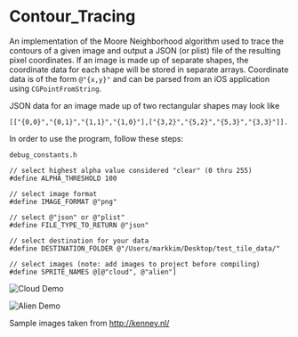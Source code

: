 Contour_Tracing
===============

An implementation of the Moore Neighborhood algorithm used to trace the contours of a given image and output a JSON (or plist) file of the resulting pixel coordinates. If an image is made up of separate shapes, the coordinate data for each shape will be stored in separate arrays. Coordinate data is of the form `@"{x,y}"` and can be parsed from an iOS application using `CGPointFromString`. 

JSON data for an image made up of two rectangular shapes may look like 
    
    [["{0,0}","{0,1}","{1,1}","{1,0}"],["{3,2}","{5,2}","{5,3}","{3,3}"]].

In order to use the program, follow these steps:

    debug_constants.h
    
    // select highest alpha value considered "clear" (0 thru 255)
    #define ALPHA_THRESHOLD 100
    
    // select image format
    #define IMAGE_FORMAT @"png"
    
    // select @"json" or @"plist"
    #define FILE_TYPE_TO_RETURN @"json"
    
    // select destination for your data
    #define DESTINATION_FOLDER @"/Users/markkim/Desktop/test_tile_data/"

    // select images (note: add images to project before compiling)
    #define SPRITE_NAMES @[@"cloud", @"alien"]

![Cloud Demo](http://i.imgur.com/vsH4XQQ.png?raw=true)

![Alien Demo](http://i.imgur.com/KU0g7d5.png?raw=true)

Sample images taken from http://kenney.nl/
